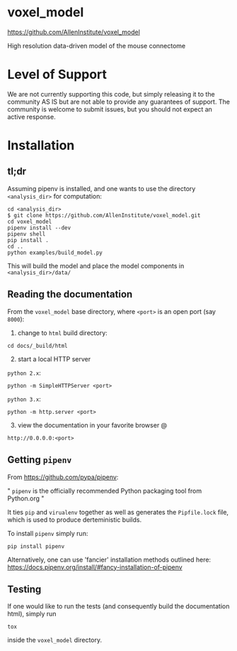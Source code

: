voxel_model
===============================

https://github.com/AllenInstitute/voxel_model

High resolution data-driven model of the mouse connectome

Level of Support
===============================
We are not currently supporting this code, but simply releasing it to the community AS IS but are not able to provide any guarantees of support. The community is welcome to submit issues, but you should not expect an active response.

Installation
================================

tl;dr
--------------------------------
Assuming pipenv is installed, and one wants to use the directory `<analysis_dir>` for computation:
```
cd <analysis_dir>
$ git clone https://github.com/AllenInstitute/voxel_model.git
cd voxel_model
pipenv install --dev
pipenv shell
pip install .
cd ..
python examples/build_model.py
```
This will build the model and place the model components in `<analysis_dir>/data/`

Reading the documentation
--------------------------------
From the `voxel_model` base directory, where `<port>` is an open port (say `8000`):

1. change to `html` build directory:
```
cd docs/_build/html
```

2. start a local HTTP server

`python 2.x`:
```
python -m SimpleHTTPServer <port>
```

`python 3.x`:
```
python -m http.server <port>
```

3. view the documentation in your favorite browser @
```
http://0.0.0.0:<port>
```

Getting `pipenv`
--------------------------------
From https://github.com/pypa/pipenv:

" `pipenv` is the officially recommended Python packaging tool from Python.org "

It ties `pip` and `virualenv` together as well as generates the `Pipfile.lock` file, which is used to produce derteministic builds.

To install `pipenv` simply run:
```
pip install pipenv
```

Alternatively, one can use 'fancier' installation methods outlined here: https://docs.pipenv.org/install/#fancy-installation-of-pipenv

Testing
--------------------------------
If one would like to run the tests (and consequently build the documentation html), simply run
```
tox
```
inside the `voxel_model` directory.
